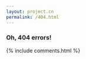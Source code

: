 ```yaml
---
layout: project.cn
permalink: /404.html
---
```


### Oh, 404 errors!

<div class="grid">
</div>

<script src="{{ " /js/masonry.pkgd.min.js " | prepend: site.baseurl }}" charset="utf-8"></script>
<script src="{{ " /js/projects.cn.js " | prepend: site.baseurl }}" charset="utf-8"></script>


{% include comments.html %}


